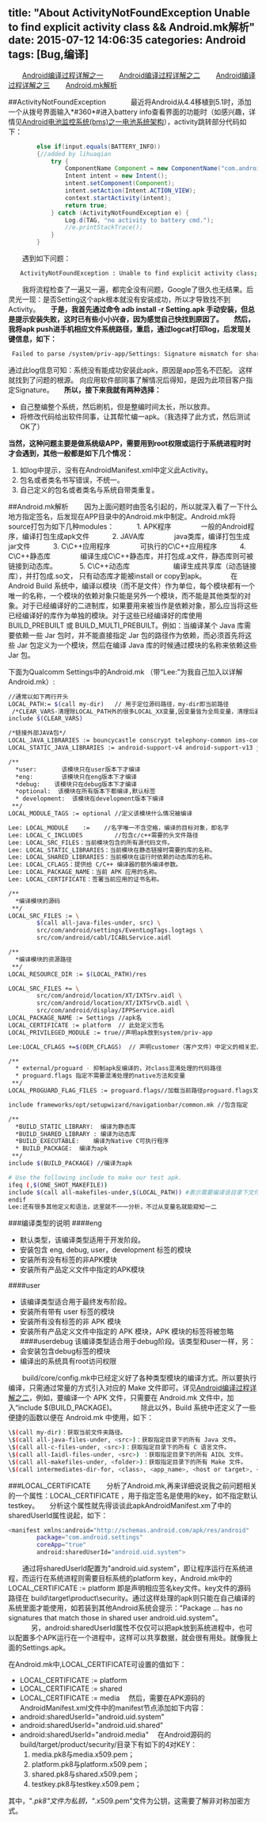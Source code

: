 title: "About ActivityNotFoundException Unable to find explicit activity class && Android.mk解析"
date: 2015-07-12 14:06:35
categories: Android
tags: [Bug,编译]
---
　　[Android编译过程详解之一](http://huaqianlee.me/2015/07/12/Android%E7%BC%96%E8%AF%91%E8%BF%87%E7%A8%8B%E8%AF%A6%E8%A7%A3%E4%B9%8B%E4%B8%80/)
　　[Android编译过程详解之二](http://huaqianlee.me/2015/07/12/Android%E7%BC%96%E8%AF%91%E8%BF%87%E7%A8%8B%E8%AF%A6%E8%A7%A3%E4%B9%8B%E4%BA%8C/)
　　[Android编译过程详解之三](http://huaqianlee.me/2015/07/12/Andro%E7%BC%96%E8%AF%91%E8%BF%87%E7%A8%8B%E8%AF%A6%E8%A7%A3%E4%B9%8B%E4%B8%89/)
　　[Android.mk解析](http://huaqianlee.me/2015/07/12/About-ActivityNotFoundException-Unable-to-find-explicit-activity-class-Android-mk%E8%A7%A3%E6%9E%90/)

##ActivityNotFoundException 　
　　最近将Android从4.4移植到5.1时，添加一个从拨号界面输入\*#360\*#进入battery info查看界面的功能时（如感兴趣，详情见[Android电池监控系统(bms)之一电池系统架构](http://huaqianlee.me/2015/06/06/Android%E7%94%B5%E6%B1%A0%E7%9B%91%E6%8E%A7%E7%B3%BB%E7%BB%9F-BMS-%E4%B9%8B%E7%94%B5%E6%B1%A0%E7%B3%BB%E7%BB%9F%E6%9E%B6%E6%9E%84/)），activity跳转部分代码如下： 
```java
        else if(input.equals(BATTERY_INFO))
        {//added by lihuaqian
            try {
                ComponentName Component = new ComponentName("com.android.settings","com.android.settings.BatteryOemInfo"); 
                Intent intent = new Intent();
                intent.setComponent(Component);
                intent.setAction(Intent.ACTION_VIEW);   
                context.startActivity(intent);
                return true;
            } catch (ActivityNotFoundException e) {
                Log.d(TAG, "no activity to battery cmd."); 
                //e.printStackTrace();   
            }
        }
```
　　遇到如下问题：
```bash
　　ActivityNotFoundException : Unable to find explicit activity class; have you declared this activity in your AndroidManifest.xml?
```
<!--more-->
　　我将流程检查了一遍又一遍，都完全没有问题，Google了很久也无结果。后灵光一现：是否Setting这个apk根本就没有安装成功，所以才导致找不到Activity。
　
**于是，我首先通过命令 adb install -r Setting.apk 手动安装，但总是提示安装失败，这时已有些小小兴奋，因为感觉自己快找到原因了。**
　
**然后，我将apk push进手机相应文件系统路径，重启，通过logcat打印log，后发现关键信息，如下：**
```bash
 Failed to parse /system/priv-app/Settings: Signature mismatch for shared user : SharedUserSetting{2a5b4702 android.uid.system/1000} 
```
通过此log信息可知：系统没有能成功安装此apk，原因是app签名不匹配。 这样就找到了问题的根源。 向应用软件部同事了解情况后得知，是因为此项目客户指定Signature。
　
**所以，接下来我就有两种选择：**
- 自己整编整个系统，然后刷机，但是整编时间太长，所以放弃。
- 将修改代码给出软件同事，让其帮忙编一apk。（我选择了此方式，然后测试OK了）　

**当然，这种问题主要是做系统级APP，需要用到root权限或运行于系统进程时时才会遇到，其他一般都是如下几个情况：**
1. 如log中提示，没有在AndroidManifest.xml中定义此Activity。
2. 包名或者类名书写错误，不统一。
3. 自己定义的包名或者类名与系统自带类重复。

##Android.mk解析
　　因为上面问题时由签名引起的，所以就深入看了一下什么地方指定签名，后发现在APP目录中的Android.mk中制定。Android.mk将source打包为如下几种modules：
　　　1. APK程序
  　　　　一般的Android程序，编译打包生成apk文件
　　　2. JAVA库
  　　　　java类库，编译打包生成jar文件
　　　3. C\C++应用程序
 　　　　可执行的C\C++应用程序
　　　4. C\C++静态库 
　　　　编译生成C\C++静态库，并打包成.a文件，静态库则可被链接到动态库。
　　　5. C\C++动态库　　
　　　　编译生成共享库（动态链接库），并打包成.so文， 只有动态库才能被install or copy到apk。
　
　　在 Android Build 系统中，编译以模块（而不是文件）作为单位，每个模块都有一个唯一的名称，一个模块的依赖对象只能是另外一个模块，而不能是其他类型的对象。对于已经编译好的二进制库，如果要用来被当作是依赖对象，那么应当将这些已经编译好的库作为单独的模块。对于这些已经编译好的库使用 BUILD_PREBUILT 或 BUILD_MULTI_PREBUILT。例如：当编译某个 Java 库需要依赖一些 Jar 包时，并不能直接指定 Jar 包的路径作为依赖，而必须首先将这些 Jar 包定义为一个模块，然后在编译 Java 库的时候通过模块的名称来依赖这些 Jar 包。

 下面为Qualcomm Settings中的Android.mk （带“Lee:”为我自己加入以详解Android.mk）:

```bash
//通常以如下两行开头
LOCAL_PATH:= $(call my-dir)   // 用于定位源码路径，my-dir即当前路径
 /*CLEAR_VARS-清理除LOCAL_PATH外的很多LOCAL_XX变量,因变量皆为全局变量，清理后避免相互影响。*/
include $(CLEAR_VARS)

/*链接外部JAVA包*/
LOCAL_JAVA_LIBRARIES := bouncycastle conscrypt telephony-common ims-common // 当前模块依赖的 Java 共享库
LOCAL_STATIC_JAVA_LIBRARIES := android-support-v4 android-support-v13 jsr305 // 当前模块依赖的 Java 静态库

/**
  *user:       该模块只在user版本下才编译
  *eng:        该模块只在eng版本下才编译
  *debug:    该模块只在debug版本下才编译
  *optional:  该模块在所有版本下都编译,默认标签
  * development:  该模块在development版本下编译
 **/
LOCAL_MODULE_TAGS := optional //定义该模块什么情况被编译

Lee: LOCAL_MODULE    :=    //名字唯一不含空格，编译的目标对象，即名字
Lee: LOCAL_C_INCLUDES         //包含c/c++需要的头文件路径
Lee: LOCAL_SRC_FILES：当前模块包含的所有源代码文件。
Lee: LOCAL_STATIC_LIBRARIES：当前模块在静态链接时需要的库的名称。
Lee: LOCAL_SHARED_LIBRARIES：当前模块在运行时依赖的动态库的名称。
Lee: LOCAL_CFLAGS：提供给 C/C++ 编译器的额外编译参数。
Lee: LOCAL_PACKAGE_NAME：当前 APK 应用的名称。
Lee: LOCAL_CERTIFICATE：签署当前应用的证书名称。

/**
  *编译模块的源码
 **/
LOCAL_SRC_FILES := \
        $(call all-java-files-under, src) \
        src/com/android/settings/EventLogTags.logtags \
        src/com/android/cabl/ICABLService.aidl

/**
  *编译模块的资源路径
 **/
LOCAL_RESOURCE_DIR := $(LOCAL_PATH)/res

LOCAL_SRC_FILES += \
        src/com/android/location/XT/IXTSrv.aidl \
        src/com/android/location/XT/IXTSrvCb.aidl \
        src/com/android/display/IPPService.aidl
LOCAL_PACKAGE_NAME := Settings //apk名
LOCAL_CERTIFICATE := platform  // 此处定义签名
LOCAL_PRIVILEGED_MODULE := true//声明apk放到system/priv-app

Lee:LOCAL_CFLAGS +=$(OEM_CFLAGS)  // 声明customer（客户文件）中定义的相关宏，以便c/c++中#if defined 

/**
  * external/proguard - 抑制apk反编译的，对class混淆处理的代码路径
  * proguard.flags 指定不需要混淆处理的native方法和变量
 **/
LOCAL_PROGUARD_FLAG_FILES := proguard.flags//加载当前路径proguard.flags文件

include frameworks/opt/setupwizard/navigationbar/common.mk //包含指定

/**
  *BUILD_STATIC_LIBRARY:  编译为静态库
  *BUILD_SHARED_LIBRARY : 编译为动态库 
  *BUILD_EXECUTABLE:    编译为Native C可执行程序
  * BUILD_PACKAGE:  编译为apk
 **/
include $(BUILD_PACKAGE) //编译为apk

# Use the following include to make our test apk.
ifeq (,$(ONE_SHOT_MAKEFILE))
include $(call all-makefiles-under,$(LOCAL_PATH)) #表示需要编译该目录下文件，系统在当前路径查找Android.mk来编译
endif
Lee:还有很多其他定义和语法，这里就不一一分析，不过从变量名就能窥知一二
```
###编译类型的说明
####eng 
- 默认类型，该编译类型适用于开发阶段。
- 安装包含 eng, debug, user，development 标签的模块
- 安装所有没有标签的非APK模块
- 安装所有产品定义文件中指定的APK模块

####user  
- 该编译类型适合用于最终发布阶段。
- 安装所有带有 user 标签的模块
- 安装所有没有标签的非 APK 模块
- 安装所有产品定义文件中指定的 APK 模块，APK 模块的标签将被忽略　
####userdebug
该编译类型适合用于debug阶段。该类型和user一样，另：
- 会安装包含debug标签的模块
- 编译出的系统具有root访问权限

　　build/core/config.mk中已经定义好了各种类型模块的编译方式。所以要执行编译，只需通过常量的方式引入对应的 Make 文件即可。详见[Android编译过程详解之二](http://huaqianlee.me/2015/07/12/Android%E7%BC%96%E8%AF%91%E8%BF%87%E7%A8%8B%E8%AF%A6%E8%A7%A3%E4%B9%8B%E4%BA%8C/)，例如，要编译一个 APK 文件，只需要在 Android.mk 文件中，加入“include $(BUILD_PACKAGE)。
　
　　除此以外，Build 系统中还定义了一些便捷的函数以便在 Android.mk 中使用，如下：
```bash
\$(call my-dir)：获取当前文件夹路径。
\$(call all-java-files-under, <src>)：获取指定目录下的所有 Java 文件。
\$(call all-c-files-under, <src>)：获取指定目录下的所有 C 语言文件。
\$(call all-Iaidl-files-under, <src>) ：获取指定目录下的所有 AIDL 文件。
\$(call all-makefiles-under, <folder>)：获取指定目录下的所有 Make 文件。
\$(call intermediates-dir-for, <class>, <app_name>, <host or target>, <common?> )：获取 Build 输出的目标文件夹路径。
```
###LOCAL_CERTIFICATE 
　　分析了Android.mk,再来详细说说我之前问题相关的一个属性：LOCAL_CERTIFICATE ，用于指定签名是使用的key，如不指定默认testkey。
　
分析这个属性就先得谈谈此apkAndroidManifest.xm了中的sharedUserId属性说起，如下：
```bash
<manifest xmlns:android="http://schemas.android.com/apk/res/android"
        package="com.android.settings"
        coreApp="true"
        android:sharedUserId="android.uid.system">
```
　　通过将sharedUserId配置为"android.uid.system"，即让程序运行在系统进程，而运行在系统进程则需要目标系统的platform key，Android.mk中的 LOCAL_CERTIFICATE := platform  即是声明相应签名key文件。key文件的源码路径在 build\target\product\security。通过这样处理的apk则只能在自己编译的系统里面才能使用，如若装到其他Android系统会提示："Package ... has no signatures that match those in shared user android.uid.system"。
　
　　另，android:sharedUserId属性不仅仅可以把apk放到系统进程中，也可以配置多个APK运行在一个进程中，这样可以共享数据，就会很有用处。就像我上面的Settings.apk。

在Android.mk中,LOCAL_CERTIFICATE可设置的值如下：
* LOCAL_CERTIFICATE := platform
* LOCAL_CERTIFICATE := shared
* LOCAL_CERTIFICATE := media　
然后，需要在APK源码的AndroidManifest.xml文件中的manifest节点添加如下内容：
* android:sharedUserId="android.uid.system"
* android:sharedUserId="android.uid.shared"
* android:sharedUserId="android.media"　
 在Android源码的build/target/product/security/目录下有如下的4对KEY：
    1. media.pk8与media.x509.pem；
    2. platform.pk8与platform.x509.pem；
    3. shared.pk8与shared.x509.pem；
    4. testkey.pk8与testkey.x509.pem；　

其中，"*.pk8"文件为私钥，"*.x509.pem"文件为公钥，这需要了解非对称加密方式。


